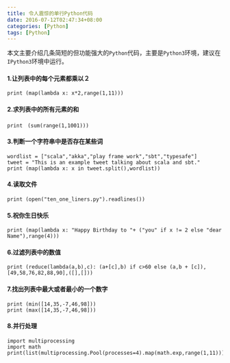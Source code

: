 ```yaml
---
title: 令人震惊的单行Python代码
date: 2016-07-12T02:47:34+08:00
categories: [Python]
tags: [Python]
---
```

本文主要介绍几条简短的但功能强大的`Python`代码，主要是`Python3`环境，建议在`IPython3`环境中运行。
<!--more-->
#### 1.让列表中的每个元素都乘以２
	print (map(lambda x: x*2,range(1,11)))
#### 2.求列表中的所有元素的和
	print　(sum(range(1,1001)))
#### 3.判断一个字符串中是否存在某些词
	wordlist = ["scala","akka","play frame work","sbt","typesafe"]
	tweet = "This is an example tweet talking about scala and sbt."
	print (map(lambda x: x in tweet.split(),wordlist))
#### 4.读取文件
	print (open("ten_one_liners.py").readlines())
#### 5.祝你生日快乐
	print (map(lambda x: "Happy Birthday to "+ ("you" if x != 2 else "dear Name"),range(4)))
#### 6.过滤列表中的数值
	print (reduce(lambda(a,b),c): (a+[c],b) if c>60 else (a,b + [c]),[49,58,76,82,88,90],([],[]))
#### 7.找出列表中最大或者最小的一个数字
	print (min([14,35,-7,46,98]))
	print (max([14,35,-7,46,98]))
#### 8.并行处理
	import multiprocessing 
	import math
	print(list(multiprocessing.Pool(processes=4).map(math.exp,range(1,11))))

